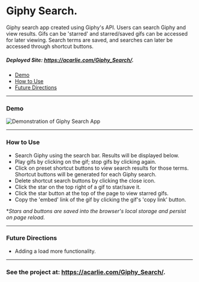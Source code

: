 # Giphy Search.
Giphy search app created using Giphy's API. Users can search Giphy and view results. Gifs can be 'starred' and starred/saved gifs can be accessed for later viewing. Search terms are saved, and searches can later be accessed through shortcut buttons.

##### Deployed Site: https://acarlie.com/Giphy_Search/.

- [Demo](#demo)
- [How to Use](#how-to-use)
- [Future Directions](#future-directions)

---
### Demo
![Demonstration of Giphy Search App](Demo.gif)

---
### How to Use
* Search Giphy using the search bar. Results will be displayed below.
* Play gifs by clicking on the gif; stop gifs by clicking again.
* Click on preset shortcut buttons to view search results for those terms. Shortcut buttons will be generated for each Giphy search.
* Delete shortcut search buttons by clicking the close icon.
* Click the star on the top right of a gif to star/save it.
* Click the star button at the top of the page to view starred gifs.
* Copy the 'embed' link of the gif by clicking the gif's 'copy link' button.

**Stars and buttons are saved into the browser's local storage and persist on page reload.*

---
### Future Directions
* Adding a load more functionality.

---
### See the project at: https://acarlie.com/Giphy_Search/.

